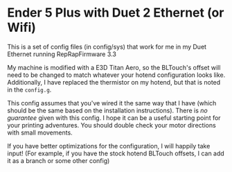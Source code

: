 # Ender 5 Plus with Duet 2 Ethernet (or Wifi)

This is a set of config files (in config/sys) that work for me in my Duet Ethernet running RepRapFirmware 3.3

My machine is modified with a E3D Titan Aero, so the BLTouch's offset will need to be changed to match whatever your hotend configuration looks like. 
Additionally, I have replaced the thermistor on my hotend, but that is noted in the `config.g`.

This config assumes that you've wired it the same way that I have (which should be the same based on the installation instructions).
There is *no guarantee* given with this config. I hope it can be a useful starting point for your printing adventures. You should double check your motor directions with small movements.

If you have better optimizations for the configuration, I will happily take input! (For example, if you have the stock hotend BLTouch offsets, I can add it as a branch or some other config)
